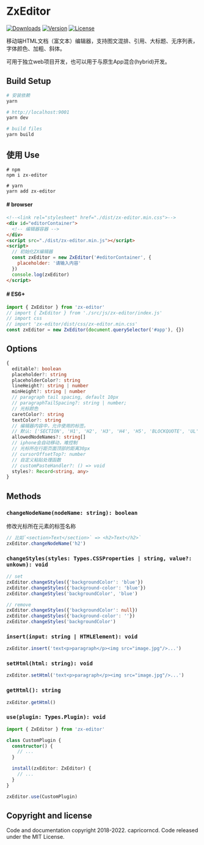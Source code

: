 # ZxEditor

<p>
  <a href="https://npmcharts.com/compare/zx-editor?minimal=true"><img src="https://img.shields.io/npm/dm/zx-editor.svg?sanitize=true" alt="Downloads"></a>
  <a href="https://www.npmjs.com/package/zx-editor"><img src="https://img.shields.io/npm/v/zx-editor.svg?sanitize=true" alt="Version"></a>
  <a href="https://www.npmjs.com/package/zx-editor"><img src="https://img.shields.io/npm/l/zx-editor.svg?sanitize=true" alt="License"></a>
</p>

移动端HTML文档（富文本）编辑器，支持图文混排、引用、大标题、无序列表，字体颜色、加粗、斜体。

可用于独立web项目开发，也可以用于与原生App混合(hybrid)开发。

## Build Setup

``` bash
# 安装依赖
yarn

# http://localhost:9001
yarn dev

# build files
yarn build
```

## 使用 Use

```
# npm
npm i zx-editor

# yarn
yarn add zx-editor
```

#### # browser

```html
<!--<link rel="stylesheet" href="./dist/zx-editor.min.css">-->
<div id="editorContainer">
  <!-- 编辑器容器 -->
</div>
<script src="./dist/zx-editor.min.js"></script>
<script>
  // 初始化ZX编辑器
  const zxEditor = new ZxEditor('#editorContainer', {
    placeholder: '请输入内容'
  })
  console.log(zxEditor)
</script>
```

#### # ES6+

```javascript
import { ZxEditor } from 'zx-editor'
// import { ZxEditor } from './src/js/zx-editor/index.js'
// import css
// import 'zx-editor/dist/css/zx-editor.min.css'
const zxEditor = new ZxEditor(document.querySelector('#app'), {})
```

## Options

```typescript
{
  editable?: boolean
  placeholder?: string
  placeholderColor?: string
  lineHeight?: string | number
  minHeight?: string | number
  // paragraph tail spacing, default 10px
  // paragraphTailSpacing?: string | number;
  // 光标颜色
  caretColor?: string
  textColor?: string
  // 编辑器内容中，允许使用的标签。
  // 默认: ['SECTION', 'H1', 'H2', 'H3', 'H4', 'H5', 'BLOCKQUOTE', 'UL', 'OL']
  allowedNodeNames?: string[]
  // iphone会自动移动，难控制
  // 光标所在行距页面顶部的距离30px
  // cursorOffsetTop?: number
  // 自定义粘贴处理函数
  // customPasteHandler?: () => void
  styles?: Record<string, any>
}
```

## Methods

### `changeNodeName(nodeName: string): boolean`

修改光标所在元素的标签名称

```typescript
// 比如`<section>Text</section>` => <h2>Text</h2>`
zxEditor.changeNodeName('h2')
```

### `changeStyles(styles: Types.CSSProperties | string, value?: unkown): void`

```typescript
// set
zxEditor.changeStyles({'backgroundColor': 'blue'})
zxEditor.changeStyles({'background-color': 'blue'})
zxEditor.changeStyles('backgroundColor', 'blue')

// remove
zxEditor.changeStyles({'backgroundColor': null})
zxEditor.changeStyles({'background-color': ''})
zxEditor.changeStyles('backgroundColor')
```

### `insert(input: string | HTMLElement): void`

```typescript
zxEditor.insert('text<p>paragraph</p><img src="image.jpg"/>...')
```

### `setHtml(html: string): void`

```typescript
zxEditor.setHtml('text<p>paragraph</p><img src="image.jpg"/>...')
```

### `getHtml(): string`

```typescript
zxEditor.getHtml()
```

### `use(plugin: Types.Plugin): void`

```typescript
import { ZxEditor } from 'zx-editor'

class CustomPlugin {
  constructor() {
    // ...
  }

  install(zxEditor: ZxEditor) {
    // ...
  }
}

zxEditor.use(CustomPlugin)
```

## Copyright and license

Code and documentation copyright 2018-2022. capricorncd. Code released under the MIT License.



